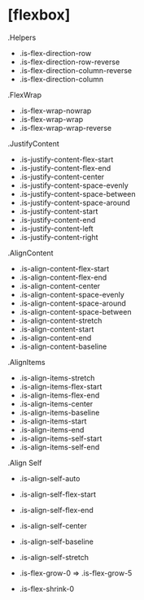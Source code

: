 # [flexbox]

.Helpers
* .is-flex-direction-row
* .is-flex-direction-row-reverse
* .is-flex-direction-column-reverse
* .is-flex-direction-column

.FlexWrap
* .is-flex-wrap-nowrap
* .is-flex-wrap-wrap
* .is-flex-wrap-wrap-reverse

.JustifyContent
* .is-justify-content-flex-start
* .is-justify-content-flex-end
* .is-justify-content-center
* .is-justify-content-space-evenly
* .is-justify-content-space-between
* .is-justify-content-space-around
* .is-justify-content-start
* .is-justify-content-end
* .is-justify-content-left
* .is-justify-content-right

.AlignContent
* .is-align-content-flex-start
* .is-align-content-flex-end
* .is-align-content-center
* .is-align-content-space-evenly
* .is-align-content-space-around
* .is-align-content-space-between
* .is-align-content-stretch
* .is-align-content-start
* .is-align-content-end
* .is-align-content-baseline

.AlignItems
* .is-align-items-stretch
* .is-align-items-flex-start
* .is-align-items-flex-end
* .is-align-items-center
* .is-align-items-baseline
* .is-align-items-start
* .is-align-items-end
* .is-align-items-self-start
* .is-align-items-self-end

.Align Self
* .is-align-self-auto
* .is-align-self-flex-start
* .is-align-self-flex-end
* .is-align-self-center
* .is-align-self-baseline
* .is-align-self-stretch

* .is-flex-grow-0 => .is-flex-grow-5
* .is-flex-shrink-0
